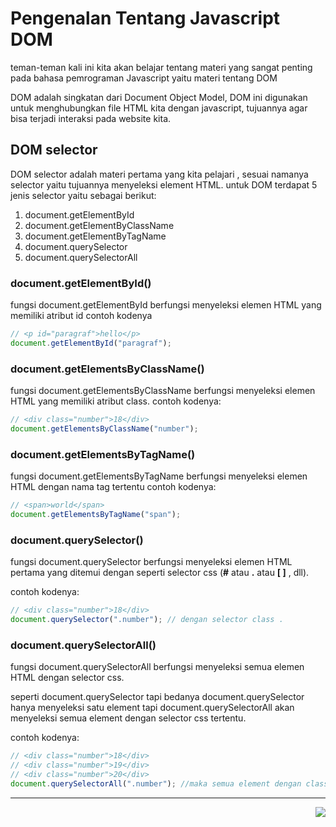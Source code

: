 # Pengenalan Tentang Javascript DOM

teman-teman kali ini kita akan belajar tentang materi yang sangat penting pada bahasa pemrograman Javascript yaitu materi tentang DOM

DOM adalah singkatan dari Document Object Model, DOM ini digunakan untuk menghubungkan file HTML kita dengan javascript, tujuannya agar bisa terjadi interaksi pada website kita.

## DOM selector

DOM selector adalah materi pertama yang kita pelajari , sesuai namanya selector yaitu tujuannya menyeleksi element HTML.
untuk DOM terdapat 5 jenis selector yaitu sebagai berikut:

1. document.getElementById
2. document.getElementByClassName
3. document.getElementByTagName
4. document.querySelector
5. document.querySelectorAll

### document.getElementById()

fungsi document.getElementById berfungsi menyeleksi elemen HTML yang memiliki atribut id
contoh kodenya

```js
// <p id="paragraf">hello</p>
document.getElementById("paragraf");
```

### document.getElementsByClassName()

fungsi document.getElementsByClassName berfungsi menyeleksi elemen HTML yang memiliki atribut class.
contoh kodenya:

```js
// <div class="number">18</div>
document.getElementsByClassName("number");
```

### document.getElementsByTagName()

fungsi document.getElementsByTagName berfungsi menyeleksi elemen HTML dengan nama tag tertentu
contoh kodenya:

```js
// <span>world</span>
document.getElementsByTagName("span");
```

### document.querySelector()

fungsi document.querySelector berfungsi menyeleksi elemen HTML pertama yang ditemui dengan seperti selector css (**#** atau **.** atau **[ ]** , dll).

contoh kodenya:

```js
// <div class="number">18</div>
document.querySelector(".number"); // dengan selector class .
```

### document.querySelectorAll()

fungsi document.querySelectorAll berfungsi menyeleksi semua elemen HTML dengan selector css.

seperti document.querySelector tapi bedanya document.querySelector hanya menyeleksi satu element tapi document.querySelectorAll akan menyeleksi semua element dengan selector css tertentu.

contoh kodenya:

```js
// <div class="number">18</div>
// <div class="number">19</div>
// <div class="number">20</div>
document.querySelectorAll(".number"); //maka semua element dengan class number akan diseleksi
```

---

[<img align="right" src="https://cdn.discordapp.com/attachments/696006258792333352/911046517756944414/Next-next.png" />](../002_DOM_Nodes)